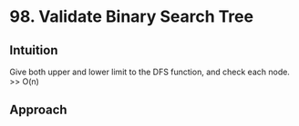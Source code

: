 # 98. Validate Binary Search Tree

## Intuition
Give both upper and lower limit to the DFS function, and check each node. >> O(n)

## Approach